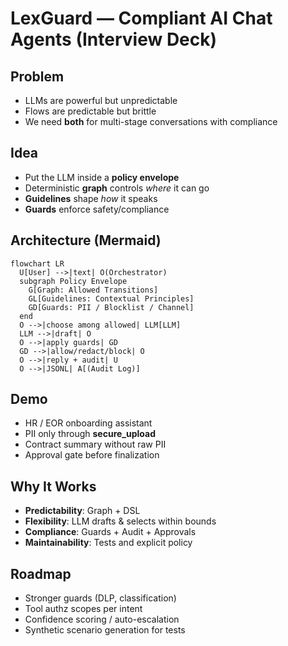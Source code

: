 
# LexGuard — Compliant AI Chat Agents (Interview Deck)

## Problem
- LLMs are powerful but unpredictable
- Flows are predictable but brittle
- We need **both** for multi-stage conversations with compliance

## Idea
- Put the LLM inside a **policy envelope**
- Deterministic **graph** controls *where* it can go
- **Guidelines** shape *how* it speaks
- **Guards** enforce safety/compliance

## Architecture (Mermaid)
```mermaid
flowchart LR
  U[User] -->|text| O(Orchestrator)
  subgraph Policy Envelope
    G[Graph: Allowed Transitions]
    GL[Guidelines: Contextual Principles]
    GD[Guards: PII / Blocklist / Channel]
  end
  O -->|choose among allowed| LLM[LLM]
  LLM -->|draft| O
  O -->|apply guards| GD
  GD -->|allow/redact/block| O
  O -->|reply + audit| U
  O -->|JSONL| A[(Audit Log)]
```

## Demo
- HR / EOR onboarding assistant
- PII only through **secure_upload**
- Contract summary without raw PII
- Approval gate before finalization

## Why It Works
- **Predictability**: Graph + DSL
- **Flexibility**: LLM drafts & selects within bounds
- **Compliance**: Guards + Audit + Approvals
- **Maintainability**: Tests and explicit policy

## Roadmap
- Stronger guards (DLP, classification)
- Tool authz scopes per intent
- Confidence scoring / auto-escalation
- Synthetic scenario generation for tests
